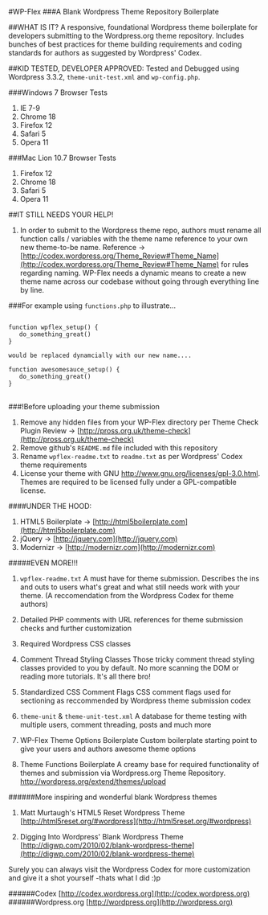 #WP-Flex
###A Blank Wordpress Theme Repository Boilerplate

##WHAT IS IT?
A responsive, foundational Wordpress theme boilerplate for developers submitting to the Wordpress.org theme repository. Includes bunches of best practices for theme building requirements and coding standards for authors as suggested by Wordpress' Codex.  

##KID TESTED, DEVELOPER APPROVED:
Tested and Debugged using Wordpress 3.3.2, <code>theme-unit-test.xml</code> and <code>wp-config.php</code>. 

###Windows 7 Browser Tests
1. IE      7-9
2. Chrome  18
3. Firefox 12
4. Safari  5
5. Opera   11

###Mac Lion 10.7 Browser Tests
1. Firefox 12
2. Chrome  18
3. Safari  5
4. Opera   11

##IT STILL NEEDS YOUR HELP!
1. In order to submit to the Wordpress theme repo, authors must rename all function calls / variables with the theme name reference to your own new theme-to-be name. 
Reference &rarr; [http://codex.wordpress.org/Theme_Review#Theme_Name](http://codex.wordpress.org/Theme_Review#Theme_Name) for rules regarding naming. WP-Flex needs a dynamic means to create a new theme name across our codebase without going through everything line by line. 

###For example
using <code>functions.php</code> to illustrate&hellip;
<pre>
<code>
function wpflex_setup() {
   do_something_great()
}

would be replaced dynamcially with our new name....

function awesomesauce_setup() {
   do_something_great()
}
</code>
</pre>

###!Before uploading your theme submission
1. Remove any hidden files from your WP-Flex directory per Theme Check Plugin Review &rarr; [http://pross.org.uk/theme-check](http://pross.org.uk/theme-check)
2. Remove github's <code>README.md</code> file included with this repository 
3. Rename <code>wpflex-readme.txt</code> to <code>readme.txt</code> as per Wordpress' Codex theme requirements 
4. License your theme with GNU http://www.gnu.org/licenses/gpl-3.0.html. Themes are required to be licensed fully under a GPL-compatible license. 

####UNDER THE HOOD:
1. HTML5 Boilerplate &rarr; [http://html5boilerplate.com](http://html5boilerplate.com)
2. jQuery &rarr; [http://jquery.com](http://jquery.com)
3. Modernizr &rarr; [http://modernizr.com](http://modernizr.com)

#####EVEN MORE!!!
1. <code>wpflex-readme.txt</code>
   A must have for theme submission. Describes the ins and outs
   to users what's great and what still needs work with your theme.
   (A reccomendation from the Wordpress Codex for theme authors)

2. Detailed PHP comments with URL references for theme submission checks and further customization

3. Required Wordpress CSS classes

4. Comment Thread Styling Classes
   Those tricky comment thread styling classes provided to you by default. No more scanning the DOM or reading more tutorials. It's all there bro! 

5. Standardized CSS Comment Flags
   CSS comment flags used for sectioning as reccommended by Wordpress theme submission codex

6. <code>theme-unit</code> &amp; <code>theme-unit-test.xml</code>
   A database for theme testing with multiple users, comment threading, posts and much more

7. WP-Flex Theme Options Boilerplate
   Custom boilerplate starting point to give your users and authors awesome theme options

8. Theme Functions Boilerplate
   A creamy base for required functionality of themes and submission via Wordpress.org Theme Repository. http://wordpress.org/extend/themes/upload  

######More inspiring and wonderful blank Wordpress themes

1. Matt Murtaugh's HTML5 Reset Wordpress Theme
   [http://html5reset.org/#wordpress](http://html5reset.org/#wordpress)

2. Digging Into Wordpress' Blank Wordpress Theme
   [http://digwp.com/2010/02/blank-wordpress-theme](http://digwp.com/2010/02/blank-wordpress-theme)


Surely you can always visit the Wordpress Codex for more customization and give it a shot yourself 
-thats what I did :)p

######Codex
[http://codex.wordpress.org](http://codex.wordpress.org)
######Wordpress.org
[http://wordpress.org](http://wordpress.org)